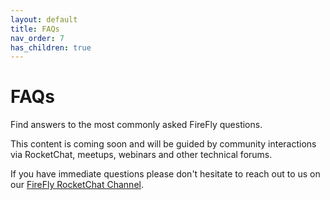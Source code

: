 ```yaml
---
layout: default
title: FAQs
nav_order: 7
has_children: true
---
```


# FAQs

Find answers to the most commonly asked FireFly questions.

This content is coming soon and will be guided by community interactions via RocketChat, meetups, webinars and other technical forums.

If you have immediate questions please don't hesitate to reach out to us on our [FireFly RocketChat Channel](https://chat.hyperledger.org/channel/firefly).
